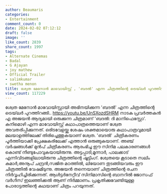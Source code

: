 ```yaml
---
author: Beaumaris
categories:
- Entertainment
comment_count: 0
date: 2024-02-02 07:12:12
draft: false
image: ''
like_count: 2839
share_count: 1997
tags:
- Alternate Cinemas
- Badal
- G Ajayan
- joy mathew
- Official Trailer
- salimkumar
- swetha menon
title: ശ്വേത മേനോൻ മാവോയിസ്റ്റ് , 'ബദൽ' എന്ന ചിത്രത്തിന്റെ ട്രെയ്‌ലർ പുറത്തിറങ്ങി
view_count: 117229
---
```


ശ്വേത മേനോൻ മാവോയിസ്റ്റായി അഭിനയിക്കുന്ന 'ബദൽ' എന്ന ചിത്രത്തിന്റെ ട്രെയ്‌ലർ പുറത്തിറങ്ങി.. https://youtu.be/UnSXozdSHRM നാടക പ്രവർത്തകൻ എ അജയന്‍ ആദ്യമായി ഒരുക്കുന്ന ചിത്രമാണ് 'ബദൽ: ദി മാനിഫെസ്റ്റോ'. കനിമൊഴി എന്ന മാവോയിസ്റ്റ് കഥാപാത്രത്തെയാണ് ശ്വേത അവതരിപ്പിക്കുന്നത്. ഒരിടവേളയ്ക്കു ശേഷം ശക്തമായൊരു കഥാപാത്രവുമായി മലയാളത്തിലേക്ക് തിരിച്ചെത്തുകയാണ് ശ്വേത. 'ബദൽ' ചിത്രീകരണം പൂർത്തിയാക്കി പ്രേക്ഷകരിലേക്ക് എത്താൻ ഒരുങ്ങുകയാണ്. അഞ്ച് വർഷങ്ങൾക്ക് മുൻപ് ചിത്രീകരണം ആരംഭിച്ച ഈ സിനിമ പലകാരണങ്ങൾ കൊണ്ട് നീണ്ടുപോവുകയായിരുന്നു. അട്ടപ്പാടി,മൂന്നാര്‍, പാലക്കാട് എന്നിവിടങ്ങളിലായിരുന്നു ചിത്രത്തിന്റെ ഷൂട്ടിംഗ്. ശ്വേതയെ കൂടാതെ സലിം കുമാർ,അനൂപ് ചന്ദ്രൻ,സജിത മഠത്തിൽ, ലിയോണ തുടങ്ങിയവരും ഈ ചിത്രത്തിൽ വേഷമിടുന്നു. അജയൻ തന്നെയാണ് ചിത്രത്തിന്റെ രചന നിർവ്വഹിച്ചിരിക്കുന്നത്. ആൾട്ടർനേറ്റീവ് സിനിമാസിന്റെ ബാനറിൽ ജോസഫ് വർഗീസ് ഇലഞ്ഞിക്കൽ ആണ് നിർമ്മാണം. പ്രകൃതിക്കുവേണ്ടിയുള്ള പോരാട്ടത്തിന്റെ കഥയാണ് ചിത്രം പറയുന്നത്.